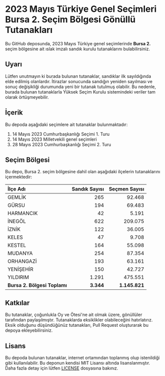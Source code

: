 # 2023 Mayıs Türkiye Genel Seçimleri Bursa 2. Seçim Bölgesi Gönüllü Tutanakları

Bu GitHub deposunda, 2023 Mayıs Türkiye genel seçimlerinde **Bursa 2.** seçim bölgesine ait ıslak imzalı sandık kurulu tutanaklarını bulabilirsiniz.

## Uyarı

Lütfen unutmayın ki burada bulunan tutanaklar, sandıklar ilk sayıldığında elde edilmiş olanlardır. İtirazlar sonucunda sandığın yeniden sayılması ve sonuç değişikliği durumunda yeni bir tutanak tutulmuş olabilir. Bu nedenle, burada bulunan tutanaklarla Yüksek Seçim Kurulu sistemindeki veriler tam olarak örtüşmeyebilir.

## İçerik

Bu depoda aşağıdaki seçimlere ait tutanaklar bulunmaktadır:

1. 14 Mayıs 2023 Cumhurbaşkanlığı Seçimi 1. Turu
2. 14 Mayıs 2023 Milletvekili genel seçimleri
3. 28 Mayıs 2023 Cumhurbaşkanlığı Seçimi 2. Turu

## Seçim Bölgesi

Bu depo, Bursa 2. seçim bölgesine dahil olan aşağıdaki ilçelerin tutanaklarını içermektedir:

| İlçe Adı | Sandık Sayısı | Seçmen Sayısı |
| :------- | ------------: | ------------: |
 | GEMLİK  |          265  |       92.468  | 
 | GÜRSU  |          194  |       69.483  | 
 | HARMANCIK  |           42  |        5.191  | 
 | İNEGÖL  |          622  |      209.075  | 
 | İZNİK  |          122  |       36.005  | 
 | KELES  |           47  |        9.708  | 
 | KESTEL  |          164  |       55.098  | 
 | MUDANYA  |          254  |       87.354  | 
 | ORHANGAZİ  |          193  |       63.161  | 
 | YENİŞEHİR  |          150  |       42.727  | 
 | YILDIRIM  |        1.291  |      475.551  |
| **Bursa 2. Bölgesi Toplamı**  |  **3.344**  |  **1.145.821**  |

## Katkılar

Bu tutanaklar, çoğunlukla Oy ve Ötesi'ne ait olmak üzere, gönüllüler tarafından paylaşılmıştır. Tutanaklarda eksiklikler olabileceğini hatırlatırız. Eksik olduğunu düşündüğünüz tutanakları, Pull Request oluşturarak bu depoya ekleyebilirsiniz.

## Lisans

Bu depoda bulunan tutanaklar, internet ortamından toplanmış olup istenildiği gibi kullanılabilir.
Bu deponun kendisi MIT Lisansı altında lisanslanmıştır. Daha fazla detay için lütfen [LICENSE](LICENSE) dosyasına bakınız.
